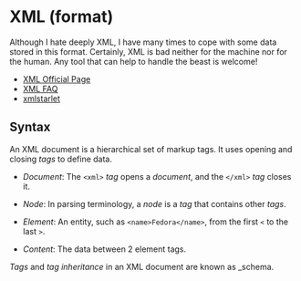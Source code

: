 XML (format)
============

Although I hate deeply XML, I have many times to cope with some data stored in
this format.  Certainly, XML is bad neither for the machine nor for the human.
Any tool that can help to handle the beast is welcome!


 - [XML Official Page](https://www.w3.org/XML/)
 - [XML FAQ](http://xml.silmaril.ie/)
 - [xmlstarlet](http://xmlstar.sourceforge.net/)


Syntax
------

An XML document is a hierarchical set of markup tags.
It uses opening and closing _tags_ to define data.

 - *Document*:
   The `<xml>` _tag_ opens a _document_, and the `</xml>` _tag_ closes it.

 - *Node*:
   In parsing terminology, a _node_ is a _tag_ that contains other _tags_.

 - *Element*:
   An entity, such as `<name>Fedora</name>`, from the first `<` to the last `>`.

 - *Content*:
   The data between 2 element tags.

_Tags_ and _tag inheritance_ in an XML document are known as _schema.
